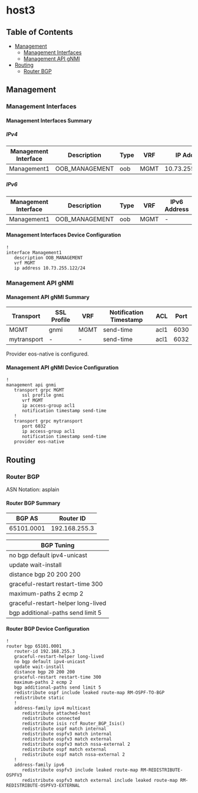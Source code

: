 # host3

## Table of Contents

- [Management](#management)
  - [Management Interfaces](#management-interfaces)
  - [Management API gNMI](#management-api-gnmi)
- [Routing](#routing)
  - [Router BGP](#router-bgp)

## Management

### Management Interfaces

#### Management Interfaces Summary

##### IPv4

| Management Interface | Description | Type | VRF | IP Address | Gateway |
| -------------------- | ----------- | ---- | --- | ---------- | ------- |
| Management1 | OOB_MANAGEMENT | oob | MGMT | 10.73.255.122/24 | 10.73.255.2 |

##### IPv6

| Management Interface | Description | Type | VRF | IPv6 Address | IPv6 Gateway |
| -------------------- | ----------- | ---- | --- | ------------ | ------------ |
| Management1 | OOB_MANAGEMENT | oob | MGMT | - | - |

#### Management Interfaces Device Configuration

```eos
!
interface Management1
   description OOB_MANAGEMENT
   vrf MGMT
   ip address 10.73.255.122/24
```

### Management API gNMI

#### Management API gNMI Summary

| Transport | SSL Profile | VRF | Notification Timestamp | ACL | Port |
| --------- | ----------- | --- | ---------------------- | --- | ---- |
| MGMT | gnmi | MGMT | send-time | acl1 | 6030 |
| mytransport | - | - | send-time | acl1 | 6032 |

Provider eos-native is configured.

#### Management API gNMI Device Configuration

```eos
!
management api gnmi
   transport grpc MGMT
      ssl profile gnmi
      vrf MGMT
      ip access-group acl1
      notification timestamp send-time
   !
   transport grpc mytransport
      port 6032
      ip access-group acl1
      notification timestamp send-time
   provider eos-native
```

## Routing

### Router BGP

ASN Notation: asplain

#### Router BGP Summary

| BGP AS | Router ID |
| ------ | --------- |
| 65101.0001 | 192.168.255.3 |

| BGP Tuning |
| ---------- |
| no bgp default ipv4-unicast |
| update wait-install |
| distance bgp 20 200 200 |
| graceful-restart restart-time 300 |
| maximum-paths 2 ecmp 2 |
| graceful-restart-helper long-lived |
| bgp additional-paths send limit 5 |

#### Router BGP Device Configuration

```eos
!
router bgp 65101.0001
   router-id 192.168.255.3
   graceful-restart-helper long-lived
   no bgp default ipv4-unicast
   update wait-install
   distance bgp 20 200 200
   graceful-restart restart-time 300
   maximum-paths 2 ecmp 2
   bgp additional-paths send limit 5
   redistribute ospf include leaked route-map RM-OSPF-TO-BGP
   redistribute static
   !
   address-family ipv4 multicast
      redistribute attached-host
      redistribute connected
      redistribute isis rcf Router_BGP_Isis()
      redistribute ospf match internal
      redistribute ospfv3 match internal
      redistribute ospfv3 match external
      redistribute ospfv3 match nssa-external 2
      redistribute ospf match external
      redistribute ospf match nssa-external 2
   !
   address-family ipv6
      redistribute ospfv3 include leaked route-map RM-REDISTRIBUTE-OSPFV3
      redistribute ospfv3 match external include leaked route-map RM-REDISTRIBUTE-OSPFV3-EXTERNAL
```
